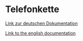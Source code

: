 # Telefonkette
[Link zur deutschen Dokumentation](https://www.symcon.de/de/service/dokumentation/modulreferenz/telefonkette)

[Link to the english documentation](https://www.symcon.de/en/service/documentation/module-reference/phone-chain/)